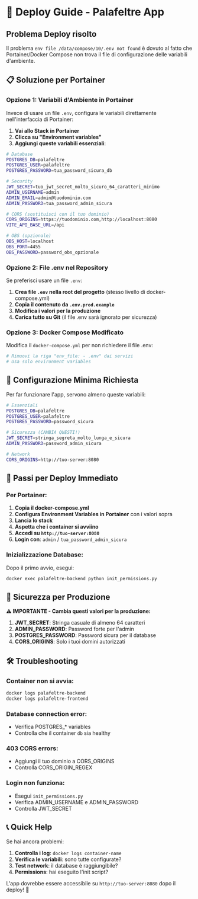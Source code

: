 # 🚀 Deploy Guide - Palafeltre App

## Problema Deploy risolto

Il problema `env file /data/compose/10/.env not found` è dovuto al fatto che Portainer/Docker Compose non trova il file di configurazione delle variabili d'ambiente.

## 📋 Soluzione per Portainer

### Opzione 1: Variabili d'Ambiente in Portainer

Invece di usare un file `.env`, configura le variabili direttamente nell'interfaccia di Portainer:

1. **Vai allo Stack in Portainer**
2. **Clicca su "Environment variables"**
3. **Aggiungi queste variabili essenziali**:

```bash
# Database
POSTGRES_DB=palafeltre
POSTGRES_USER=palafeltre
POSTGRES_PASSWORD=tua_password_sicura_db

# Security
JWT_SECRET=tuo_jwt_secret_molto_sicuro_64_caratteri_minimo
ADMIN_USERNAME=admin
ADMIN_EMAIL=admin@tuodominio.com
ADMIN_PASSWORD=tua_password_admin_sicura

# CORS (sostituisci con il tuo dominio)
CORS_ORIGINS=https://tuodominio.com,http://localhost:8080
VITE_API_BASE_URL=/api

# OBS (opzionale)
OBS_HOST=localhost
OBS_PORT=4455
OBS_PASSWORD=password_obs_opzionale
```

### Opzione 2: File .env nel Repository

Se preferisci usare un file `.env`:

1. **Crea file `.env` nella root del progetto** (stesso livello di docker-compose.yml)
2. **Copia il contenuto da `.env.prod.example`**
3. **Modifica i valori per la produzione**
4. **Carica tutto su Git** (il file .env sarà ignorato per sicurezza)

### Opzione 3: Docker Compose Modificato

Modifica il `docker-compose.yml` per non richiedere il file .env:

```yaml
# Rimuovi la riga "env_file: - .env" dai servizi
# Usa solo environment variables
```

## 🔧 Configurazione Minima Richiesta

Per far funzionare l'app, servono almeno queste variabili:

```bash
# Essenziali
POSTGRES_DB=palafeltre
POSTGRES_USER=palafeltre
POSTGRES_PASSWORD=password_sicura

# Sicurezza (CAMBIA QUESTI!)
JWT_SECRET=stringa_segreta_molto_lunga_e_sicura
ADMIN_PASSWORD=password_admin_sicura

# Network
CORS_ORIGINS=http://tuo-server:8080
```

## 🚀 Passi per Deploy Immediato

### Per Portainer:

1. **Copia il docker-compose.yml**
2. **Configura Environment Variables in Portainer** con i valori sopra
3. **Lancia lo stack**
4. **Aspetta che i container si avviino**
5. **Accedi su `http://tuo-server:8080`**
6. **Login con**: `admin` / `tua_password_admin_sicura`

### Inizializzazione Database:

Dopo il primo avvio, esegui:
```bash
docker exec palafeltre-backend python init_permissions.py
```

## 🔐 Sicurezza per Produzione

**⚠️ IMPORTANTE - Cambia questi valori per la produzione:**

1. **JWT_SECRET**: Stringa casuale di almeno 64 caratteri
2. **ADMIN_PASSWORD**: Password forte per l'admin
3. **POSTGRES_PASSWORD**: Password sicura per il database
4. **CORS_ORIGINS**: Solo i tuoi domini autorizzati

## 🛠 Troubleshooting

### Container non si avvia:
```bash
docker logs palafeltre-backend
docker logs palafeltre-frontend
```

### Database connection error:
- Verifica POSTGRES_* variables
- Controlla che il container `db` sia healthy

### 403 CORS errors:
- Aggiungi il tuo dominio a CORS_ORIGINS
- Controlla CORS_ORIGIN_REGEX

### Login non funziona:
- Esegui `init_permissions.py`
- Verifica ADMIN_USERNAME e ADMIN_PASSWORD
- Controlla JWT_SECRET

## 📞 Quick Help

Se hai ancora problemi:

1. **Controlla i log**: `docker logs container-name`
2. **Verifica le variabili**: sono tutte configurate?
3. **Test network**: il database è raggiungibile?
4. **Permissions**: hai eseguito l'init script?

L'app dovrebbe essere accessibile su `http://tuo-server:8080` dopo il deploy! 🎉
